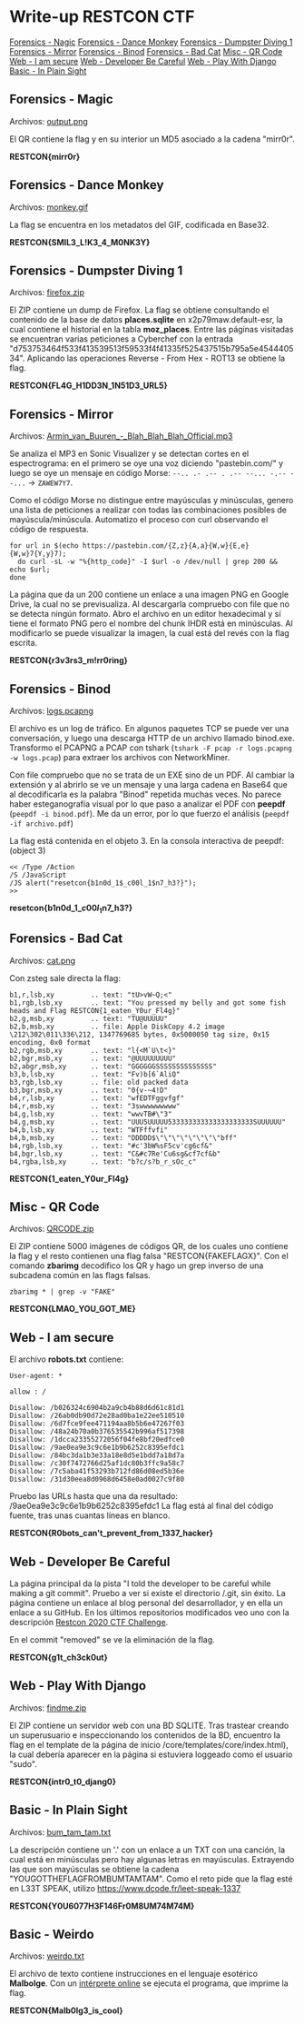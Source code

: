 # Write-up RESTCON CTF

[Forensics - Nagic](#forensics---magic)
[Forensics - Dance Monkey](#forensics---dance-monkey)
[Forensics - Dumpster Diving 1](#forensics---dumpster-diving-1)
[Forensics - Mirror](#forensics---mirror)
[Forensics - Binod](#forensics---binod)
[Forensics - Bad Cat](#forensics---bad-cat)
[Misc - QR Code](#misc---qr-code)
[Web - I am secure](#web---i-am-secure)
[Web - Developer Be Careful](#web---developer-be-careful)
[Web - Play With Django](#web---play-with-django)
[Basic - In Plain Sight](#basic---in-plain-sight)


## Forensics - Magic

Archivos: <a href="challs/forensics/magic/output.png">output.png</a>

El QR contiene la flag y en su interior un MD5 asociado a la cadena "mirr0r".

**RESTCON{mirr0r}**


## Forensics - Dance Monkey

Archivos: <a href="challs/forensics/dance_monkey/monkey.gif">monkey.gif</a>

La flag se encuentra en los metadatos del GIF, codificada en Base32. 

**RESTCON{SMIL3_L!K3_4_M0NK3Y}**


## Forensics - Dumpster Diving 1

Archivos: <a href="challs/forensics/dumpster_diving/firefox.zip">firefox.zip</a>

El ZIP contiene un dump de Firefox. La flag se obtiene consultando el contenido de la base de datos **places.sqlite** en x2p79maw.default-esr, la cual contiene el historial en la tabla **moz_places**. Entre las páginas visitadas se encuentran varias peticiones a Cyberchef con la entrada "d753753464f533f413539513f59533f4f41335f525437515b795a5e454440534". Aplicando las operaciones Reverse - From Hex - ROT13 se obtiene la flag.

**RESTCON{FL4G_H1DD3N_1N51D3_URL5}**


## Forensics - Mirror

Archivos: <a href="challs/forensics/mirror/Armin_van_Buuren_-_Blah_Blah_Blah_Official.mp3">Armin_van_Buuren_-\_Blah_Blah_Blah_Official.mp3</a>

Se analiza el MP3 en Sonic Visualizer y se detectan cortes en el espectrograma: en el primero se oye una voz diciendo "pastebin.com/" y luego se oye un mensaje en código Morse: ```--.. .- .-- . .-- --... -.-- --...``` -> ```ZAWEW7Y7```.

Como el código Morse no distingue entre mayúsculas y minúsculas, genero una lista de peticiones a realizar con todas las combinaciones posibles de mayúscula/minúscula. Automatizo el proceso con curl observando el código de respuesta.

```
for url in $(echo https://pastebin.com/{Z,z}{A,a}{W,w}{E,e}{W,w}7{Y,y}7); 
  do curl -sL -w "%{http_code}" -I $url -o /dev/null | grep 200 && echo $url;
done
```

La página que da un 200 contiene un enlace a una imagen PNG en Google Drive, la cual no se previsualiza. Al descargarla compruebo con file que no se detecta ningún formato. Abro el archivo en un editor hexadecimal y sí tiene el formato PNG pero el nombre del chunk IHDR está en minúsculas. Al modificarlo se puede visualizar la imagen, la cual está del revés con la flag escrita.

**RESTCON{r3v3rs3_m!rr0ring}**


## Forensics - Binod

Archivos: <a href="challs/forensics/binod/logs.pcapng">logs.pcapng</a>

El archivo es un log de tráfico. En algunos paquetes TCP se puede ver una conversación, y luego una descarga HTTP de un archivo llamado binod.exe. Transformo el PCAPNG a PCAP con tshark (```tshark -F pcap -r logs.pcapng -w logs.pcap```) para extraer los archivos con NetworkMiner.

Con file compruebo que no se trata de un EXE sino de un PDF. Al cambiar la extensión y al abrirlo se ve un mensaje y una larga cadena en Base64 que al decodificarla es la palabra "Binod" repetida muchas veces. No parece haber esteganografía visual por lo que paso a analizar el PDF con **peepdf** (```peepdf -i binod.pdf```). Me da un error, por lo que fuerzo el análisis (```peepdf -if archivo.pdf```)

La flag está contenida en el objeto 3. En la consola interactiva de peepdf: (object 3)
```
<< /Type /Action
/S /JavaScript
/JS alert("resetcon{b1n0d_1$_c00l_1$n7_h3?}");
>>
```

**resetcon{b1n0d_1$\_c00l_1$n7_h3?}**


## Forensics - Bad Cat

Archivos: <a href="challs/forensics/bad_cat/cat.png">cat.png</a> 

Con zsteg sale directa la flag:
```
b1,r,lsb,xy         .. text: "tU>vW~Q;<"
b1,rgb,lsb,xy       .. text: "You pressed my belly and got some fish heads and Flag RESTCON{1_eaten_Y0ur_Fl4g}"
b2,g,msb,xy         .. text: "TU@UUUUU"
b2,b,msb,xy         .. file: Apple DiskCopy 4.2 image \212\302\011\336\212, 1347769685 bytes, 0x5000050 tag size, 0x15 encoding, 0x0 format                                                                                         
b2,rgb,msb,xy       .. text: "l{<M`U\t<}"
b2,bgr,msb,xy       .. text: "@UUUUUUUUU"
b2,abgr,msb,xy      .. text: "GGGGGGSSSSSSSSSSSSSS"
b3,b,lsb,xy         .. text: "Fv)b[6`AliQ"
b3,rgb,lsb,xy       .. file: old packed data
b3,bgr,msb,xy       .. text: "0{v-~4!D"
b4,r,lsb,xy         .. text: "wfEDTFggvfgf"
b4,r,msb,xy         .. text: "3swwwwwwwww"
b4,g,lsb,xy         .. text: "wwvTB#\"3"
b4,g,msb,xy         .. text: "UUU5UUUUU533333333333333333333SUUUUUU"
b4,b,lsb,xy         .. text: "WTFffvfi"
b4,b,msb,xy         .. text: "DDDDD$\"\"\"\"\"\"\"\"bff"
b4,rgb,lsb,xy       .. text: "#c'3bW%sF5cv'cg6cf&"
b4,bgr,lsb,xy       .. text: "C&#c7Re'Cu6sg&cf7cf&b"
b4,rgba,lsb,xy      .. text: "b?c/s?b_r_sOc_c"
```

**RESTCON{1_eaten_Y0ur_Fl4g}**


## Misc - QR Code

Archivos: <a href="challs/misc/qr_code/QRCODE.zip">QRCODE.zip</a>

El ZIP contiene 5000 imágenes de códigos QR, de los cuales uno contiene la flag y el resto contienen una flag falsa "RESTCON{FAKEFLAGX}". Con el comando **zbarimg** decodifico los QR y hago un grep inverso de una subcadena común en las flags falsas.

```zbarimg * | grep -v "FAKE"```   

**RESTCON{LMAO_YOU_GOT_ME}**


## Web -  I am secure

El archivo **robots.txt** contiene:
```
User-agent: *

allow : /

Disallow: /b026324c6904b2a9cb4b88d6d61c81d1
Disallow: /26ab0db90d72e28ad0ba1e22ee510510
Disallow: /6d7fce9fee471194aa8b5b6e47267f03
Disallow: /48a24b70a0b376535542b996af517398
Disallow: /1dcca23355272056f04fe8bf20edfce0
Disallow: /9ae0ea9e3c9c6e1b9b6252c8395efdc1
Disallow: /84bc3da1b3e33a18e8d5e1bdd7a18d7a
Disallow: /c30f7472766d25af1dc80b3ffc9a58c7
Disallow: /7c5aba41f53293b712fd86d08ed5b36e
Disallow: /31d30eea8d0968d6458e0ad0027c9f80 
```

Pruebo las URLs hasta que una da resultado: /9ae0ea9e3c9c6e1b9b6252c8395efdc1
La flag está al final del código fuente, tras unas cuantas líneas en blanco.

**RESTCON{R0bots_can't_prevent_from_1337_hacker}**


## Web - Developer Be Careful

La página principal da la pista "I told the developer to be careful while making a git commit". Pruebo a ver si existe el directorio /.git, sin éxito. La página contiene un enlace al blog personal del desarrollador, y en ella un enlace a su GitHub. En los últimos repositorios modificados veo uno con la descripción <a href="https://github.com/altafshaikh/past_never_leaves">Restcon 2020 CTF Challenge</a>.

En el commit "removed" se ve la eliminación de la flag.

**RESTCON{g1t_ch3ck0ut}**

## Web - Play With Django

Archivos: <a href="challs/misc/web/play_with_django/findme.zip">findme.zip</a>

El ZIP contiene un servidor web con una BD SQLITE. Tras trastear creando un superusuario e inspeccionando los contenidos de la BD, encuentro la flag en el template de la página de inicio /core/templates/core/index.html), la cual debería aparecer en la página si estuviera loggeado como el usuario "sudo".

**RESTCON{intr0_t0_djang0}**


## Basic - In Plain Sight

Archivos: <a href="challs/basic/in_plain_sight/bum_tam_tam.txt">bum_tam_tam.txt</a>

La descripción contiene un '.' con un enlace a un TXT con una canción, la cual está en minúsculas pero hay algunas letras en mayúsculas. Extrayendo las que son mayúsculas se obtiene la cadena "YOUGOTTHEFLAGFROMBUMTAMTAM". Como el reto pide que la flag esté en L33T SPEAK, utilizo https://www.dcode.fr/leet-speak-1337

**RESTCON{Y0U6077H3F146Fr0M8UM74M74M}**


## Basic - Weirdo

Archivos: <a href="challs/basic/weirdo/weirdo.txt">weirdo.txt</a>

El archivo de texto contiene instrucciones en el lenguaje esotérico **Malbolge**. Con un <a href="http://malbolge.doleczek.pl/">intérprete online</a> se ejecuta el programa, que imprime la flag.

**RESTCON{Malb0lg3_is_cool}**